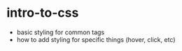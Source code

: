 # intro-to-css
- basic styling for common tags
- how to add styling for specific things (hover, click, etc)
